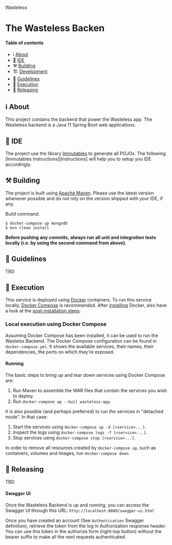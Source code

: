 Wasteless

# The Wasteless Backen
#### Table of contents
* :information_source: [About](#information_source-about)
* :construction_worker: [IDE](#information_source-ide)
* :hammer_and_pick: [Building](#hammer_and_pick-building)
* :building_construction: [Development](#building_construction-development)
* :page_with_curl: [Guidelines](#page_with_curl-guidelines)
* :key: [Execution](#key-execution)
* :ship: [Releasing](#ship-releasing)

## :information_source: About

This project contains the backend that power the Wasteless app. 
The Wasteless backend is a Java 11 Spring Boot web applications.

## :construction_worker: IDE

The project use the library [Immutables][immutables] to generate all POJOs.
The following [Immutables Instructions][Instructions] will help you to setup you IDE accordingly. 

## :hammer_and_pick: Building

The project is built using [Apache Maven][maven]. Please use the latest version
whenever possible and do not rely on the version shipped with your IDE, if any.

Build command:
```
$ docker-compose up mongodb 
$ mvn clean install
```

**Before pushing any commits, always run all unit and integration tests locally (i.e. by using the second command from 
above).**

## :page_with_curl: Guidelines

TBD

## :key: Execution

This service is deployed using [Docker][docker] containers.
To run this service locally, [Docker Compose][docker-compose] is recommended.
After [installing][docker-install-ubuntu] Docker, also have a look at the
[post-installation steps][docker-postinstall-linux].

### Local execution using Docker Compose

Assuming Docker Compose has been installed, it can be used to run the Wastelss Backend. 
The Docker Compose configuration can be found in `docker-compose.yml`. 
It shows the available services, their names, their dependencies, the ports on which they're exposed.

#### Running

The basic steps to bring up and tear down services using Docker Compose are:

1. Run Maven to assemble the WAR files that contain the services you wish to
   deploy.
2. Run `docker-compose up --buil wasteless-app`.

It is also possible (and perhaps preferred) to run the services in "detached mode". In that case:

1. Start the services using `docker-compose up -d [<service>...]`.
2. Inspect the logs using `docker-compose logs -f [<service>...]`.
3. Stop services using `docker-compose stop [<service>...]`.

In order to remove all resources created by `docker-compose up`, such as
containers, volumes and images, run `docker-compose down`.

## :ship: Releasing

TBD
 
#### Swagger UI

Once the Wasteless Backend is up and running, you can access the Swagger UI through this URL:
`http://localhost:8080/swagger-ui.html`

Once you have created an account (See `Authentication` Swagger definition), retrieve the token
from the log in Authorization response header.
You can use this token in the authorize form (right-top button) without the bearer suffix to make
all the next requests authenticated.

[Immutables Instructions]: https://immutables.github.io/apt.html
[Immutables]: https://help.github.com/en/articles/connecting-to-github-with-ssh
[Immutables]: https://immutables.github.io/
[docker-compose]: https://docs.docker.com/compose
[docker-install-ubuntu]: https://docs.docker.com/engine/installation/linux/docker-ce/ubuntu
[docker-postinstall-linux]: https://docs.docker.com/engine/installation/linux/linux-postinstall
[docker]: https://docs.docker.com/
[github-ssh]: https://help.github.com/en/articles/connecting-to-github-with-ssh
[maven-release-plugin]: http://maven.apache.org/maven-release/maven-release-plugin/
[maven]: https://maven.apache.org
[mongodb]: https://www.mongodb.com

